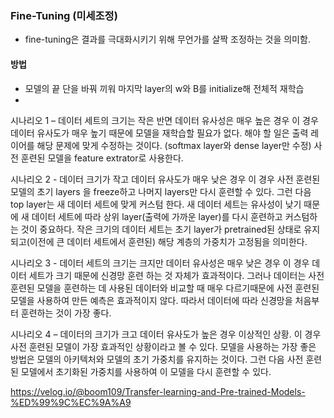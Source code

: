 

### Fine-Tuning (미세조정)
- fine-tuning은 결과를 극대화시키기 위해 무언가를 살짝 조정하는 것을 의미함.

#### 방법
- 모델의 끝 단을 바꿔 끼워 마지막 layer의 w와 B를 initialize해 전체적 재학습
- 


시나리오 1 – 데이터 세트의 크기는 작은 반면 데이터 유사성은 매우 높은 경우
이 경우 데이터 유사도가 매우 높기 때문에 모델을 재학습할 필요가 없다. 해야 할 일은 출력 레이어를 해당 문제에 맞게 수정하는 것이다. 
(softmax layer와 dense layer만 수정) 사전 훈련된 모델을 feature extrator로 사용한다.

시나리오 2 - 데이터 크기가 작고 데이터 유사도가 매우 낮은 경우
이 경우 사전 훈련된 모델의 초기 layers 을 freeze하고 나머지 layers만 다시 훈련할 수 있다. 
그런 다음 top layer는 새 데이터 세트에 맞게 커스텀 한다. 새 데이터 세트는 유사성이 낮기 때문에 새 데이터 세트에 따라 상위 layer(출력에 가까운 layer)를 다시 훈련하고 커스텀하는 것이 중요하다. 작은 크기의 데이터 세트는 초기 layer가 pretrained된 상태로 유지되고(이전에 큰 데이터 세트에서 훈련된) 해당 계층의 가중치가 고정됨을 의미한다.

시나리오 3 - 데이터 세트의 크기는 크지만 데이터 유사성은 매우 낮은 경우
이 경우 데이터 세트가 크기 때문에 신경망 훈련 하는 것 자체가 효과적이다. 
그러나 데이터는 사전 훈련된 모델을 훈련하는 데 사용된 데이터와 비교할 때 매우 다르기때문에 사전 훈련된 모델을 사용하여 만든 예측은 효과적이지 않다. 따라서 데이터에 따라 신경망을 처음부터 훈련하는 것이 가장 좋다.

시나리오 4 – 데이터의 크기가 크고 데이터 유사도가 높은 경우
이상적인 상황. 이 경우 사전 훈련된 모델이 가장 효과적인 상황이라고 볼 수 있다. 
모델을 사용하는 가장 좋은 방법은 모델의 아키텍처와 모델의 초기 가중치를 유지하는 것이다. 그런 다음 사전 훈련된 모델에서 초기화된 가중치를 사용하여 이 모델을 다시 훈련할 수 있다.

https://velog.io/@boom109/Transfer-learning-and-Pre-trained-Models-%ED%99%9C%EC%9A%A9
